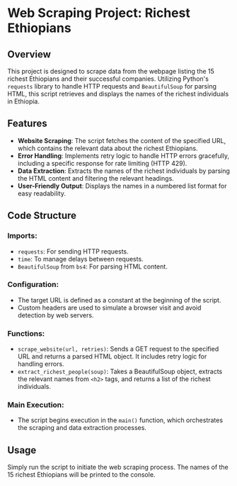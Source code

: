 # Web Scraping Project: Richest Ethiopians

## Overview
This project is designed to scrape data from the webpage listing the 15 richest Ethiopians and their successful companies. Utilizing Python's `requests` library to handle HTTP requests and `BeautifulSoup` for parsing HTML, this script retrieves and displays the names of the richest individuals in Ethiopia.

## Features
- **Website Scraping**: The script fetches the content of the specified URL, which contains the relevant data about the richest Ethiopians.
- **Error Handling**: Implements retry logic to handle HTTP errors gracefully, including a specific response for rate limiting (HTTP 429).
- **Data Extraction**: Extracts the names of the richest individuals by parsing the HTML content and filtering the relevant headings.
- **User-Friendly Output**: Displays the names in a numbered list format for easy readability.

## Code Structure

### Imports:
- `requests`: For sending HTTP requests.
- `time`: To manage delays between requests.
- `BeautifulSoup` from `bs4`: For parsing HTML content.

### Configuration:
- The target URL is defined as a constant at the beginning of the script.
- Custom headers are used to simulate a browser visit and avoid detection by web servers.

### Functions:
- `scrape_website(url, retries)`: Sends a GET request to the specified URL and returns a parsed HTML object. It includes retry logic for handling errors.
- `extract_richest_people(soup)`: Takes a BeautifulSoup object, extracts the relevant names from `<h2>` tags, and returns a list of the richest individuals.

### Main Execution:
- The script begins execution in the `main()` function, which orchestrates the scraping and data extraction processes.

## Usage
Simply run the script to initiate the web scraping process. The names of the 15 richest Ethiopians will be printed to the console.
